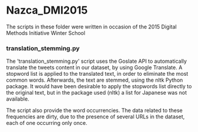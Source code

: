 # Nazca_DMI2015
The scripts in these folder were written in occasion of the 2015 Digital Methods Initiative Winter School

### translation_stemming.py
The 'translation_stemming.py' script uses the Goslate API to automatically translate the tweets content in our dataset, by using Google Translate. A stopword list is applied to the translated text, in order to eliminate the most common words. Afterwards, the text are stemmed, using the nltk Python package.
It would have been desirable to apply the stopwords list directly to the original text, but in the package used (nltk) a list for Japanese was not available.

The script also provide the word occurrencies. The data related to these frequencies are dirty, due to the presence of several URLs in the dataset, each of one occurring only once.

###
